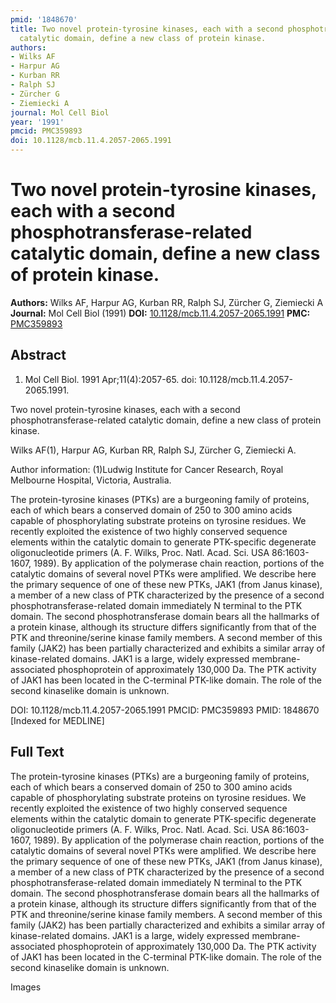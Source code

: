 ```yaml
---
pmid: '1848670'
title: Two novel protein-tyrosine kinases, each with a second phosphotransferase-related
  catalytic domain, define a new class of protein kinase.
authors:
- Wilks AF
- Harpur AG
- Kurban RR
- Ralph SJ
- Zürcher G
- Ziemiecki A
journal: Mol Cell Biol
year: '1991'
pmcid: PMC359893
doi: 10.1128/mcb.11.4.2057-2065.1991
---
```


# Two novel protein-tyrosine kinases, each with a second phosphotransferase-related catalytic domain, define a new class of protein kinase.
**Authors:** Wilks AF, Harpur AG, Kurban RR, Ralph SJ, Zürcher G, Ziemiecki A
**Journal:** Mol Cell Biol (1991)
**DOI:** [10.1128/mcb.11.4.2057-2065.1991](https://doi.org/10.1128/mcb.11.4.2057-2065.1991)
**PMC:** [PMC359893](https://www.ncbi.nlm.nih.gov/pmc/articles/PMC359893/)

## Abstract

1. Mol Cell Biol. 1991 Apr;11(4):2057-65. doi: 10.1128/mcb.11.4.2057-2065.1991.

Two novel protein-tyrosine kinases, each with a second 
phosphotransferase-related catalytic domain, define a new class of protein 
kinase.

Wilks AF(1), Harpur AG, Kurban RR, Ralph SJ, Zürcher G, Ziemiecki A.

Author information:
(1)Ludwig Institute for Cancer Research, Royal Melbourne Hospital, Victoria, 
Australia.

The protein-tyrosine kinases (PTKs) are a burgeoning family of proteins, each of 
which bears a conserved domain of 250 to 300 amino acids capable of 
phosphorylating substrate proteins on tyrosine residues. We recently exploited 
the existence of two highly conserved sequence elements within the catalytic 
domain to generate PTK-specific degenerate oligonucleotide primers (A. F. Wilks, 
Proc. Natl. Acad. Sci. USA 86:1603-1607, 1989). By application of the polymerase 
chain reaction, portions of the catalytic domains of several novel PTKs were 
amplified. We describe here the primary sequence of one of these new PTKs, JAK1 
(from Janus kinase), a member of a new class of PTK characterized by the 
presence of a second phosphotransferase-related domain immediately N terminal to 
the PTK domain. The second phosphotransferase domain bears all the hallmarks of 
a protein kinase, although its structure differs significantly from that of the 
PTK and threonine/serine kinase family members. A second member of this family 
(JAK2) has been partially characterized and exhibits a similar array of 
kinase-related domains. JAK1 is a large, widely expressed membrane-associated 
phosphoprotein of approximately 130,000 Da. The PTK activity of JAK1 has been 
located in the C-terminal PTK-like domain. The role of the second kinaselike 
domain is unknown.

DOI: 10.1128/mcb.11.4.2057-2065.1991
PMCID: PMC359893
PMID: 1848670 [Indexed for MEDLINE]

## Full Text

The protein-tyrosine kinases (PTKs) are a burgeoning family of proteins, each of which bears a conserved domain of 250 to 300 amino acids capable of phosphorylating substrate proteins on tyrosine residues. We recently exploited the existence of two highly conserved sequence elements within the catalytic domain to generate PTK-specific degenerate oligonucleotide primers (A. F. Wilks, Proc. Natl. Acad. Sci. USA 86:1603-1607, 1989). By application of the polymerase chain reaction, portions of the catalytic domains of several novel PTKs were amplified. We describe here the primary sequence of one of these new PTKs, JAK1 (from Janus kinase), a member of a new class of PTK characterized by the presence of a second phosphotransferase-related domain immediately N terminal to the PTK domain. The second phosphotransferase domain bears all the hallmarks of a protein kinase, although its structure differs significantly from that of the PTK and threonine/serine kinase family members. A second member of this family (JAK2) has been partially characterized and exhibits a similar array of kinase-related domains. JAK1 is a large, widely expressed membrane-associated phosphoprotein of approximately 130,000 Da. The PTK activity of JAK1 has been located in the C-terminal PTK-like domain. The role of the second kinaselike domain is unknown.

Images
